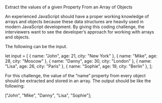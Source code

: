 Extract the values of a given Property From an Array of Objects

An experienced JavaScript should have a proper working knowledge of arrays and objects because these data structures are heavily used in modern JavaScript development. By giving this coding challenge, the interviewers want to see the developer’s approach for working with arrays and objects.

The following can be the input.

let input = [
  { name: "John", age: 21, city: "New York" },
  { name: "Mike", age: 28, city: "Moscow" },
  { name: "Danny", age: 30, city: "London" },
  { name: "Lisa", age: 26, city: "Paris" },
  { name: "Sophie", age: 19, city: "Berlin" },
];

For this challenge, the value of the “name” property from every object should be extracted and stored in an array. The output should be like the following: 

["John", "Mike", "Danny", "Lisa", "Sophie"];